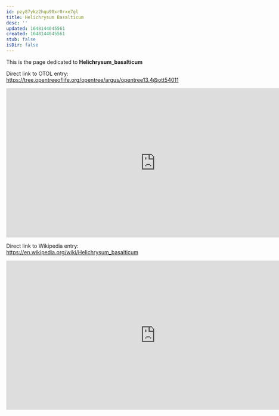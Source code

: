 ```yaml
---
id: pzy87ykz2hqu90xr0rxe7gl
title: Helichrysum Basalticum
desc: ''
updated: 1648144045561
created: 1648144045561
stub: false
isDir: false
---
```

This is the page dedicated to **Helichrysum_basalticum**


Direct link to OTOL entry: https://tree.opentreeoflife.org/opentree/argus/opentree13.4@ott54011



<html>
    <body>
    <iframe src="https://tree.opentreeoflife.org/opentree/argus/opentree13.4@ott54011"
    width="800" height="400" frameborder="0" allowfullscreen> </iframe>
    </body>
</html>
    


Direct link to Wikipedia entry: https://en.wikipedia.org/wiki/Helichrysum_basalticum



<html>
    <body>
    <iframe src="https://en.wikipedia.org/wiki/Helichrysum_basalticum"
    width="800" height="400" frameborder="0" allowfullscreen> </iframe>
    </body>
</html>
    

